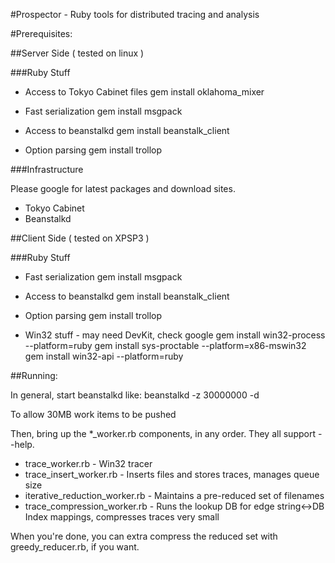 #Prospector - Ruby tools for distributed tracing and analysis

#Prerequisites:

##Server Side ( tested on linux )

###Ruby Stuff

* Access to Tokyo Cabinet files
	gem install oklahoma_mixer

* Fast serialization
	gem install msgpack

* Access to beanstalkd
	gem install beanstalk_client

* Option parsing
	gem install trollop

###Infrastructure

Please google for latest packages and download sites.

* Tokyo Cabinet
* Beanstalkd

##Client Side ( tested on XPSP3 )

###Ruby Stuff

* Fast serialization
	gem install msgpack

* Access to beanstalkd
	gem install beanstalk_client

* Option parsing
	gem install trollop

* Win32 stuff - may need DevKit, check google
	gem install win32-process --platform=ruby
	gem install sys-proctable --platform=x86-mswin32
	gem install win32-api --platform=ruby

##Running:

In general, start beanstalkd like:
	beanstalkd -z 30000000 -d

To allow 30MB work items to be pushed

Then, bring up the *_worker.rb components, in any order. They all support --help.

- trace_worker.rb - Win32 tracer
- trace_insert_worker.rb - Inserts files and stores traces, manages queue size
- iterative_reduction_worker.rb - Maintains a pre-reduced set of filenames
- trace_compression_worker.rb - Runs the lookup DB for edge string<->DB Index mappings, compresses traces very small

When you're done, you can extra compress the reduced set with greedy_reducer.rb, if you want.
